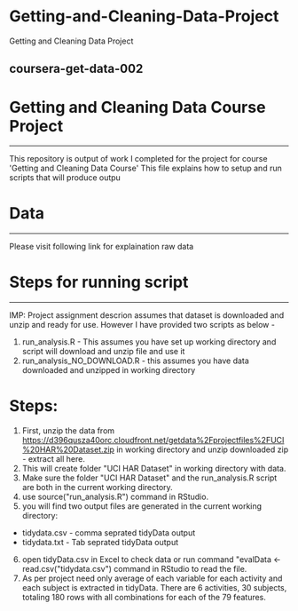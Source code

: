 Getting-and-Cleaning-Data-Project
=================================

Getting and Cleaning Data Project
## coursera-get-data-002

# Getting and Cleaning Data Course Project
-----------------------------------------
This repository is output of work I completed for the project for course 'Getting and Cleaning Data Course'
This file explains how to setup and run scripts that will produce outpu

# Data
-----
Please visit following link for explaination raw data

# Steps for running script
-----------------------

IMP: Project assignment descrion assumes that dataset is downloaded and unzip and ready for use. However I have provided two scripts as below -
1. run_analysis.R - This assumes you have set up working directory and script will download and unzip file and use it
2. run_analysis_NO_DOWNLOAD.R - this assumes you have data downloaded and unzipped in working directory

# Steps:

1. First, unzip the data from https://d396qusza40orc.cloudfront.net/getdata%2Fprojectfiles%2FUCI%20HAR%20Dataset.zip in working directory and unzip downloaded zip - extract all here.
2. This will create folder "UCI HAR Dataset" in working directory with data. 
3. Make sure the folder "UCI HAR Dataset" and the run_analysis.R script are both in the current working directory.
4. use source("run_analysis.R") command in RStudio.
5. you will find two output files are generated in the current working directory:
 - tidydata.csv - comma seprated tidyData output
 - tidydata.txt - Tab seprated tidyData output
6.  open tidyData.csv in Excel to check data or run command  "evalData <- read.csv("tidydata.csv") command in RStudio to read the file. 
7. As per project need only average of each variable for each activity and each subject is extracted in tidyData. There are 6 activities, 30 subjects, totaling 180 rows with all combinations for each of the 79 features.


